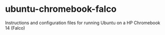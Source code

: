# ubuntu-chromebook-falco
Instructions and configuration files for running Ubuntu on a HP Chromebook 14 (Falco)
